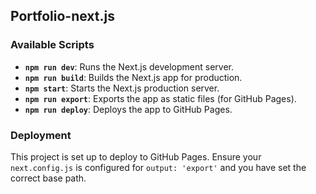 ## Portfolio-next.js

### Available Scripts

- **`npm run dev`**: Runs the Next.js development server.
- **`npm run build`**: Builds the Next.js app for production.
- **`npm start`**: Starts the Next.js production server.
- **`npm run export`**: Exports the app as static files (for GitHub Pages).
- **`npm run deploy`**: Deploys the app to GitHub Pages.

### Deployment
This project is set up to deploy to GitHub Pages. Ensure your `next.config.js` is configured for `output: 'export'` and you have set the correct base path.
